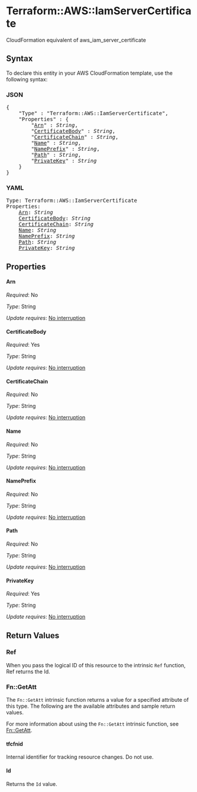 # Terraform::AWS::IamServerCertificate

CloudFormation equivalent of aws_iam_server_certificate

## Syntax

To declare this entity in your AWS CloudFormation template, use the following syntax:

### JSON

<pre>
{
    "Type" : "Terraform::AWS::IamServerCertificate",
    "Properties" : {
        "<a href="#arn" title="Arn">Arn</a>" : <i>String</i>,
        "<a href="#certificatebody" title="CertificateBody">CertificateBody</a>" : <i>String</i>,
        "<a href="#certificatechain" title="CertificateChain">CertificateChain</a>" : <i>String</i>,
        "<a href="#name" title="Name">Name</a>" : <i>String</i>,
        "<a href="#nameprefix" title="NamePrefix">NamePrefix</a>" : <i>String</i>,
        "<a href="#path" title="Path">Path</a>" : <i>String</i>,
        "<a href="#privatekey" title="PrivateKey">PrivateKey</a>" : <i>String</i>
    }
}
</pre>

### YAML

<pre>
Type: Terraform::AWS::IamServerCertificate
Properties:
    <a href="#arn" title="Arn">Arn</a>: <i>String</i>
    <a href="#certificatebody" title="CertificateBody">CertificateBody</a>: <i>String</i>
    <a href="#certificatechain" title="CertificateChain">CertificateChain</a>: <i>String</i>
    <a href="#name" title="Name">Name</a>: <i>String</i>
    <a href="#nameprefix" title="NamePrefix">NamePrefix</a>: <i>String</i>
    <a href="#path" title="Path">Path</a>: <i>String</i>
    <a href="#privatekey" title="PrivateKey">PrivateKey</a>: <i>String</i>
</pre>

## Properties

#### Arn

_Required_: No

_Type_: String

_Update requires_: [No interruption](https://docs.aws.amazon.com/AWSCloudFormation/latest/UserGuide/using-cfn-updating-stacks-update-behaviors.html#update-no-interrupt)

#### CertificateBody

_Required_: Yes

_Type_: String

_Update requires_: [No interruption](https://docs.aws.amazon.com/AWSCloudFormation/latest/UserGuide/using-cfn-updating-stacks-update-behaviors.html#update-no-interrupt)

#### CertificateChain

_Required_: No

_Type_: String

_Update requires_: [No interruption](https://docs.aws.amazon.com/AWSCloudFormation/latest/UserGuide/using-cfn-updating-stacks-update-behaviors.html#update-no-interrupt)

#### Name

_Required_: No

_Type_: String

_Update requires_: [No interruption](https://docs.aws.amazon.com/AWSCloudFormation/latest/UserGuide/using-cfn-updating-stacks-update-behaviors.html#update-no-interrupt)

#### NamePrefix

_Required_: No

_Type_: String

_Update requires_: [No interruption](https://docs.aws.amazon.com/AWSCloudFormation/latest/UserGuide/using-cfn-updating-stacks-update-behaviors.html#update-no-interrupt)

#### Path

_Required_: No

_Type_: String

_Update requires_: [No interruption](https://docs.aws.amazon.com/AWSCloudFormation/latest/UserGuide/using-cfn-updating-stacks-update-behaviors.html#update-no-interrupt)

#### PrivateKey

_Required_: Yes

_Type_: String

_Update requires_: [No interruption](https://docs.aws.amazon.com/AWSCloudFormation/latest/UserGuide/using-cfn-updating-stacks-update-behaviors.html#update-no-interrupt)

## Return Values

### Ref

When you pass the logical ID of this resource to the intrinsic `Ref` function, Ref returns the Id.

### Fn::GetAtt

The `Fn::GetAtt` intrinsic function returns a value for a specified attribute of this type. The following are the available attributes and sample return values.

For more information about using the `Fn::GetAtt` intrinsic function, see [Fn::GetAtt](https://docs.aws.amazon.com/AWSCloudFormation/latest/UserGuide/intrinsic-function-reference-getatt.html).

#### tfcfnid

Internal identifier for tracking resource changes. Do not use.

#### Id

Returns the <code>Id</code> value.

